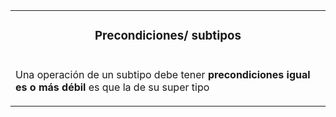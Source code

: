 <table id="card">
    <tr>
        <td align="center">
            <h3>Precondiciones/ subtipos</h3>
        </td>
    </tr>
    <tr>
        <td>
            <p>Una operación de un subtipo debe tener <b>precondiciones igual es o más débil</b> es que la de su super tipo</p>
        </td>
    </tr>
</table>